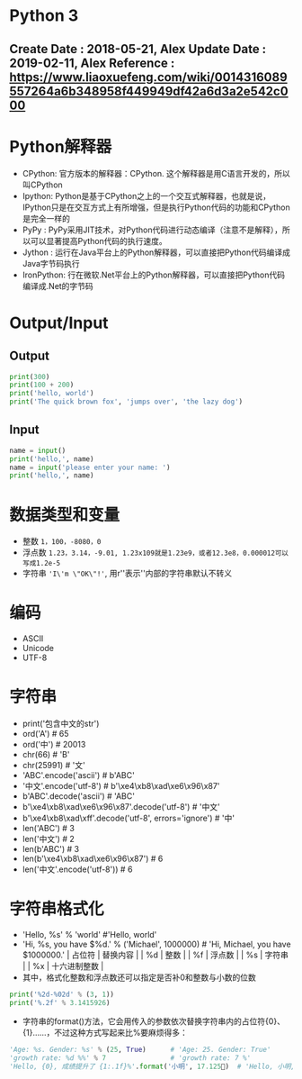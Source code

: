 Python 3 
===========================================
Create Date	: 2018-05-21, Alex
Update Date : 2019-02-11, Alex
Reference 	: https://www.liaoxuefeng.com/wiki/0014316089557264a6b348958f449949df42a6d3a2e542c000
-------------------------------------------


# Python解释器 
 - CPython: 官方版本的解释器：CPython. 这个解释器是用C语言开发的，所以叫CPython
 - Ipython: Python是基于CPython之上的一个交互式解释器，也就是说，IPython只是在交互方式上有所增强，但是执行Python代码的功能和CPython是完全一样的
 - PyPy   : PyPy采用JIT技术，对Python代码进行动态编译（注意不是解释），所以可以显著提高Python代码的执行速度。
 - Jython : 运行在Java平台上的Python解释器，可以直接把Python代码编译成Java字节码执行
 - IronPython: 行在微软.Net平台上的Python解释器，可以直接把Python代码编译成.Net的字节码

# Output/Input

## Output
```Python
print(300)
print(100 + 200)
print('hello, world')
print('The quick brown fox', 'jumps over', 'the lazy dog')
```

## Input
```Python
name = input()
print('hello,', name)
name = input('please enter your name: ')
print('hello,', name)
```

# 数据类型和变量
  - 整数    `1，100，-8080，0`
  - 浮点数  `1.23，3.14，-9.01, 1.23x109就是1.23e9，或者12.3e8，0.000012可以写成1.2e-5`
  - 字符串  `'I\'m \"OK\"!'`, 用r''表示''内部的字符串默认不转义

# 编码
 - ASCII 
 - Unicode
 - UTF-8

# 字符串
  - print('包含中文的str')
  - ord('A')    # 65
  - ord('中')   # 20013
  - chr(66)     # 'B'
  - chr(25991)  # '文'
  - 'ABC'.encode('ascii')   # b'ABC'
  - '中文'.encode('utf-8')  # b'\xe4\xb8\xad\xe6\x96\x87'
  - b'ABC'.decode('ascii')  # 'ABC'
  - b'\xe4\xb8\xad\xe6\x96\x87'.decode('utf-8')  # '中文'
  - b'\xe4\xb8\xad\xff'.decode('utf-8', errors='ignore')  # '中'
  - len('ABC')      # 3
  - len('中文')     # 2
  - len(b'ABC')     # 3
  - len(b'\xe4\xb8\xad\xe6\x96\x87')    # 6
  - len('中文'.encode('utf-8'))         # 6

# 字符串格式化
  - 'Hello, %s' % 'world'           #'Hello, world'
  - 'Hi, %s, you have $%d.' % ('Michael', 1000000)  # 'Hi, Michael, you have $1000000.'
| 占位符 |	替换内容    |
| %d     |	整数        |
| %f 	 |  浮点数      |
| %s 	 |  字符串      |
| %x     | 	十六进制整数 |
 - 其中，格式化整数和浮点数还可以指定是否补0和整数与小数的位数
```Python
print('%2d-%02d' % (3, 1))
print('%.2f' % 3.1415926)
```
 - 字符串的format()方法，它会用传入的参数依次替换字符串内的占位符{0}、{1}……，不过这种方式写起来比%要麻烦得多：
```Python
'Age: %s. Gender: %s' % (25, True)      # 'Age: 25. Gender: True'
'growth rate: %d %%' % 7                # 'growth rate: 7 %'
'Hello, {0}, 成绩提升了 {1:.1f}%'.format('小明', 17.125)  # 'Hello, 小明, 成绩提升了 17.1%'
```


